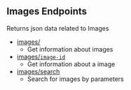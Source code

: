 **Images Endpoints**
----
  Returns json data related to Images

  * [images/](https://github.com/paulsoh/art_archive/blob/master/sections/section5/endpoints/images/images.md)
    * Get information about images
  * [images/`image-id`](https://github.com/paulsoh/art_archive/blob/master/sections/section5/endpoints/images/images-detail.md)
    * Get information about a image
  * [images/search](https://github.com/paulsoh/art_archive/blob/master/sections/section5/endpoints/images/images-search.md)
    * Search for images by parameters
